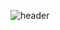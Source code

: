 ![header](https://github.com/JaqShanahan/JaqShanahan/assets/92771891/11923e01-4e72-42e0-8f13-f6972cf59ccd)

<!--
**JaqShanahan/JaqShanahan** is a ✨ _special_ ✨ repository because its `README.md` (this file) appears on your GitHub profile.

Here are some ideas to get you started:

- 🔭 I’m currently working on ...
- 🌱 I’m currently learning ...
- 👯 I’m looking to collaborate on ...
- 🤔 I’m looking for help with ...
- 💬 Ask me about ...
- 📫 How to reach me: ...
- 😄 Pronouns: ...
- ⚡ Fun fact: ...
-->
